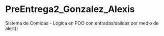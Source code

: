 # PreEntrega2_Gonzalez_Alexis
Sistema de Comidas - Lógica en POO con entradas/salidas por medio de alert()
